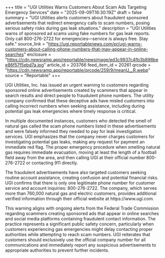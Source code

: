 +++
title = "UGI Utilities Warns Customers About Scam Ads Targeting Emergency Services"
date = "2025-09-09T16:30:19Z"
draft = false
summary = "UGI Utilities alerts customers about fraudulent sponsored advertisements that redirect emergency calls to scam numbers, posing serious safety risks during gas leak situations."
description = "UGI Utilities warns of sponsored ad scams using fake numbers for gas leak reports. Only call 800-276-2722 for emergencies—service is always free. Stay safe."
source_link = "https://ugi.reportablenews.com/pr/ugi-warns-customers-about-calling-phone-numbers-that-may-appear-in-online-searches"
enclosure = "https://cdn.newsramp.app/reportable/newsimage/ed3c9937c4fb3b898bee86f57f5ebd7a.jpg"
article_id = 203766
feed_item_id = 20261
qrcode = "https://cdn.newsramp.app/reportable/qrcode/259/9/meanU__R.webp"
source = "Reportable"
+++

<p>UGI Utilities, Inc. has issued an urgent warning to customers regarding sponsored online advertisements created by scammers that appear in search results and direct people to fraudulent phone numbers. The utility company confirmed that these deceptive ads have misled customers into calling incorrect numbers when seeking assistance, including during potential gas leak emergencies where timely response is critical.</p><p>In multiple documented instances, customers who detected the smell of natural gas called the scam phone numbers listed in these advertisements and were falsely informed they needed to pay for leak investigation services. UGI emphasizes that the company never charges customers for investigating potential gas leaks, making any request for payment an immediate red flag. The proper emergency procedure when smelling natural gas requires immediate evacuation, moving at least the length of a football field away from the area, and then calling UGI at their official number 800-276-2722 or contacting 911 directly.</p><p>The fraudulent advertisements have also targeted customers seeking routine account assistance, creating confusion and potential financial risks. UGI confirms that there is only one legitimate phone number for customer service and account inquiries: 800-276-2722. The company, which serves more than 760,000 natural gas and electric customers, provides additional verified information through their official website at https://www.ugi.com.</p><p>This warning aligns with ongoing alerts from the Federal Trade Commission regarding scammers creating sponsored ads that appear in online searches and social media platforms containing fraudulent contact information. The practice represents a significant public safety concern, particularly when customers experiencing gas emergencies might delay contacting proper authorities while attempting to reach scam numbers. UGI reiterates that customers should exclusively use the official company number for all communications and immediately report any suspicious advertisements to appropriate authorities to prevent further incidents.</p>